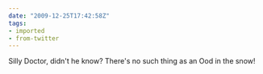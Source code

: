 ```yaml
---
date: "2009-12-25T17:42:58Z"
tags:
- imported
- from-twitter
---
```

Silly Doctor, didn't he know? There's no such thing as an Ood in the snow\!
